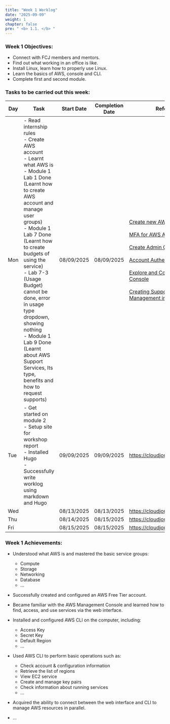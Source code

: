 ```yaml
---
title: "Week 1 Worklog"
date: "2025-09-09"
weight: 1
chapter: false
pre: " <b> 1.1. </b> "
---
```


### Week 1 Objectives:

* Connect with FCJ members and mentors.
* Find out what working in an office is like.
* Install Linux, learn how to properly use Linux.
* Learn the basics of AWS, console and CLI.
* Complete first and second module.


### Tasks to be carried out this week:
| Day |Task| Start Date | Completion Date | Reference Material |
| --- | ------------------------------------------------------------------------------------------------------------------------------------------------------------------------------------------------------ | ---------- | --------------- | ----------------------------------------- |
| Mon   | - Read internship rules <br> - Create AWS account <br>  - Learnt what AWS is <br>- Module 1 Lab 1 Done (Learnt how to create AWS account and manage user groups) <br>- Module 1 Lab 7 Done (Learnt how to create budgets of using the service) <br>- Lab 7-3 (Usage Budget) cannot be done, error in usage type dropdown, showing nothing <br>- Module 1 Lab 9 Done (Learnt about AWS Support Services, Its type, benefits and how to request supports) | 08/09/2025 | 08/09/2025 | [Create new AWS Account](https://000001.awsstudygroup.com/1-create-new-aws-account/) <br><br> [MFA for AWS Accounts](https://000001.awsstudygroup.com/2-mfa-setup-for-aws-user-root/) <br><br> [Create Admin Group and Admin User](https://000001.awsstudygroup.com/3-create-admin-user-and-group/) <br><br> [Account Authentication Support](https://000001.awsstudygroup.com/4-verify-new-account/) <br><br> [Explore and Configure AWS Management Console](https://000001.awsstudygroup.com/5-explore-and-configure-the-aws-management-console/) <br><br> [Creating Support Cases and Case Management in AWS](https://000001.awsstudygroup.com/6-support-cases/) |
| Tue   | - Get started on module 2 <br> - Setup site for workshop report <br> - Installed Hugo <br> - Successfully write worklog using markdown and Hugo | 09/09/2025 | 09/09/2025 | <https://cloudjourney.awsstudygroup.com/> |
| Wed   | | 08/13/2025 | 08/13/2025 | <https://cloudjourney.awsstudygroup.com/> |
| Thu   | | 08/14/2025 | 08/15/2025 | <https://cloudjourney.awsstudygroup.com/> |
| Fri   | | 08/15/2025 | 08/15/2025 | <https://cloudjourney.awsstudygroup.com/> |


### Week 1 Achievements:

* Understood what AWS is and mastered the basic service groups: 
  * Compute
  * Storage
  * Networking 
  * Database
  * ...

* Successfully created and configured an AWS Free Tier account.

* Became familiar with the AWS Management Console and learned how to find, access, and use services via the web interface.

* Installed and configured AWS CLI on the computer, including:
  * Access Key
  * Secret Key
  * Default Region
  * ...

* Used AWS CLI to perform basic operations such as:

  * Check account & configuration information
  * Retrieve the list of regions
  * View EC2 service
  * Create and manage key pairs
  * Check information about running services
  * ...

* Acquired the ability to connect between the web interface and CLI to manage AWS resources in parallel.
* ...
